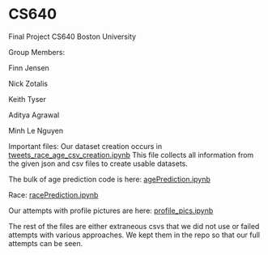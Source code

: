 # CS640

Final Project CS640 Boston University

Group Members:

  Finn Jensen
  
  Nick Zotalis
  
  Keith Tyser
  
  Aditya Agrawal
  
  Minh Le Nguyen


Important files:
Our dataset creation occurs in [tweets_race_age_csv_creation.ipynb](tweets_race_age_csv_creation.ipynb)
This file collects all information from the given json and csv files to create usable datasets.

The bulk of age prediction code is here: 
[agePrediction.ipynb](agePrediction.ipynb)

Race:
[racePrediction.ipynb](racePrediction.ipynb)

Our attempts with profile pictures are here:
[profile_pics.ipynb](profile_pics.ipynb)


The rest of the files are either extraneous csvs that we did not use or failed attempts with various approaches. We kept them in the repo so that our full attempts can be seen.
